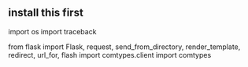 ## install this first

import os
import traceback

from flask import Flask, request, send_from_directory, render_template, redirect, url_for, flash
import comtypes.client
import comtypes
